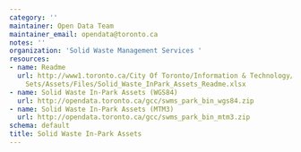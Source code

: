 ```yaml
---
category: ''
maintainer: Open Data Team
maintainer_email: opendata@toronto.ca
notes: ''
organization: 'Solid Waste Management Services '
resources:
- name: Readme
  url: http://www1.toronto.ca/City Of Toronto/Information & Technology/Open Data/Data
    Sets/Assets/Files/Solid_Waste_InPark_Assets_Readme.xlsx
- name: Solid Waste In-Park Assets (WGS84)
  url: http://opendata.toronto.ca/gcc/swms_park_bin_wgs84.zip
- name: Solid Waste In-Park Assets (MTM3)
  url: http://opendata.toronto.ca/gcc/swms_park_bin_mtm3.zip
schema: default
title: Solid Waste In-Park Assets
---
```

